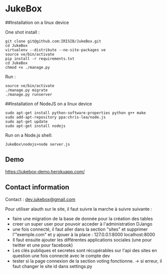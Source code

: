 # JukeBox

##Installation on a linux device

One shot install :

```shell
git clone git@github.com:IRISIB/JukeBox.git
cd JukeBox
virtualenv --distribute --no-site-packages ve
source ve/bin/activate
pip install -r requirements.txt
cd JukeBox
chmod +x ./manage.py
```

Run :

```shell
source ve/bin/activate 
./manage.py migrate
./manage.py runserver
```

##Installation of NodeJS on a linux device

```shell
sudo apt-get install python-software-properties python g++ make
sudo add-apt-repository ppa:chris-lea/node.js
sudo apt-get update
sudo apt-get install nodejs
```

Run on a Node.js shell:

```shell
JukeBox\nodejs>node server.js
```

## Demo
https://jukebox-demo.herokuapp.com/

## Contact information

Contact : dev.jukebox@gmail.com



Pour utiliser alauth sur le site, il faut suivre la marche à suivre suivante : 

- faire une migration de la base de donnée pour la création des tables 
- creer un super user pour pouvoir acceder à l'administration DJango 
- une fois connecté, il faut aller dans la section "sites" et supprimer l'"exemple.com" et y ajouer à la place : 
127.0.0.1:8000
localhost:8000
- Il faut ensuite ajouter les différentes applications sociales (une pour twitter et une pour facebook)
- Les clés publiques et secretes sont récupérables sur l'api des sites en question une fois connecté avec le compte dev
- tester si la page connexion de la section voting fonctionne. -> si erreur, il faut changer le site id dans settings.py